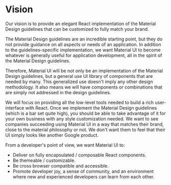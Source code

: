 # Vision

Our vision is to provide an elegant React implementation of the Material Design guidelines that can be customized to fully match your brand.

The Material Design guidelines are an incredible starting point, but they do not provide guidance on all aspects or needs of an application. In addition to the guidelines-specific implementation, we want Material UI to become whatever is generally useful for application development, all in the spirit of the Material Design guidelines.

Therefore, Material UI will be not only be an implementation of the Material Design guidelines, but a general use UI library of components that are needed by many. This generalized use doesn't imply any other design methodology. It also means we will have components or combinations that are simply not addressed in the design guidelines.

We will focus on providing all the low-level tools needed to build a rich user-interface with React. Once we implement the Material Design guidelines (which is a bar set quite high), you should be able to take advantage of it for your own business with any style customization needed. We want to see companies succeeding using Material UI in a way that matches their brand, close to the material philosophy or not. We don't want them to feel that their UI simply looks like another Google product.

From a developer's point of view, we want Material UI to:

- Deliver on fully encapsulated / composable React components.
- Be themeable / customizable.
- Be cross browser compatible and accessible.
- Promote developer joy, a sense of community, and an environment where new and experienced developers can learn from each other.